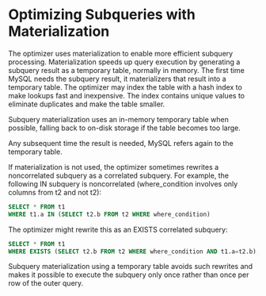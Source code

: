 # Optimizing Subqueries with Materialization

The optimizer uses materialization to enable more efficient subquery processing. Materialization speeds up query execution by generating a subquery result as a temporary table, normally in memory. The first time MySQL needs the subquery result, it materializers that result into a temporary table. The optimizer may index the table with a hash index to make lookups fast and inexpensive. The index contains unique values to eliminate duplicates and make the table smaller.

Subquery materialization uses an in-memory temporary table when possible, falling back to on-disk storage if the table becomes too large.

Any subsequent time the result is needed, MySQL refers again to the temporary table.

If materialization is not used, the optimizer sometimes rewrites a noncorrelated subquery as a correlated subquery. For example, the following IN subquery is noncorrelated (where_condition involves only columns from t2 and not t2):

```sql
SELECT * FROM t1
WHERE t1.a IN (SELECT t2.b FROM t2 WHERE where_condition)
```

The optimizer might rewrite this as an EXISTS correlated subquery:

```sql
SELECT * FROM t1
WHERE EXISTS (SELECT t2.b FROM t2 WHERE where_condition AND t1.a=t2.b);
```

Subquery materialization using a temporary table avoids such rewrites and makes it possible to execute the subquery only once rather than once per row of the outer query.
